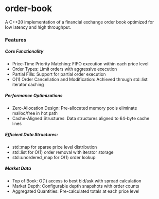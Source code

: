 # order-book

A C++20 implementation of a financial exchange order book optimized for low latency and high throughput.

### Features
##### Core Functionality

- Price-Time Priority Matching: FIFO execution within each price level
- Order Types: Limit orders with aggressive execution
- Partial Fills: Support for partial order execution
- O(1) Order Cancellation and Modification: Achieved through std::list iterator caching

##### Performance Optimizations

- Zero-Allocation Design: Pre-allocated memory pools eliminate malloc/free in hot path
- Cache-Aligned Structures: Data structures aligned to 64-byte cache lines

##### Efficient Data Structures:

- std::map for sparse price level distribution
- std::list for O(1) order removal with iterator storage
- std::unordered_map for O(1) order lookup

##### Market Data

- Top of Book: O(1) access to best bid/ask with spread calculation
- Market Depth: Configurable depth snapshots with order counts
- Aggregated Quantities: Pre-calculated totals at each price level
